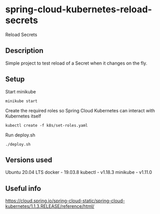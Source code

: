 # spring-cloud-kubernetes-reload-secrets
Reload Secrets

## Description
Simple project to test reload of a Secret when it changes on the fly.

## Setup
Start minikube

	minikube start

Create the required roles so Spring Cloud Kubernetes can interact with Kubernetes itself

	kubectl create -f k8s/set-roles.yaml

Run deploy.sh

	./deploy.sh

## Versions used
Ubuntu 20.04 LTS
docker - 19.03.8
kubectl - v1.18.3
minikube - v1.11.0

## Useful info
https://cloud.spring.io/spring-cloud-static/spring-cloud-kubernetes/1.1.3.RELEASE/reference/html/